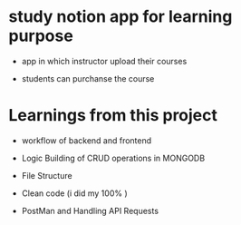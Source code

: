 # study notion app for learning purpose

* app in which instructor upload their courses 

* students can purchanse the course 

# Learnings from this project 

* workflow of backend and frontend 

* Logic Building of CRUD operations in MONGODB 

* File Structure 

* Clean code (i did my 100% )

* PostMan and Handling API Requests



